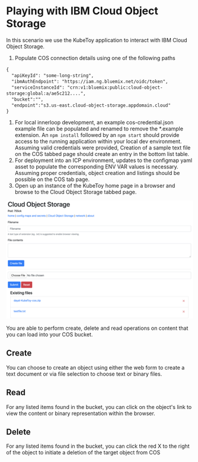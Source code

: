# Playing with IBM Cloud Object Storage

In this scenario we use the KubeToy application to interact with IBM Cloud Object Storage.

1. Populate COS connection details using one of the following paths
  ```
  {
    "apiKeyId": "some-long-string",
    "ibmAuthEndpoint": "https://iam.ng.bluemix.net/oidc/token",
    "serviceInstanceId": "crn:v1:bluemix:public:cloud-object-storage:global:a/ae5c212....",
    "bucket":"",
    "endpoint":"s3.us-east.cloud-object-storage.appdomain.cloud"
  } 
  ```
  1.  For local innerloop development, an example cos-credential.json example file can be populated and renamed to remove the *.example extension.  An `npm install` followed by an `npm start` should provide access to the running application within your local dev environment.  Assuming valid credentials were provided, Creation of a sample text file on the COS tabbed page should create an entry in the bottom list table.
  2.  For deployment into an ICP environment, updates to the configmap yaml asset to populate the corresponding ENV VAR values is necessary.  Assuming proper credentials, object creation and listings should be possible on the COS tab page.
2. Open up an instance of the KubeToy home page in a browser and browse to the Cloud Object Storage tabbed page.

![COS](cos.png)

You are able to perform create, delete and read operations on content that you can load into your COS bucket.

## Create
You can choose to create an object using either the web form to create a text document or via file selection to choose text or binary files.

## Read
For any listed items found in the bucket, you can click on the object's link to view the content or binary representation within the browser.

## Delete
For any listed items found in the bucket, you can click the red X to the right of the object to initiate a deletion of the target object from COS
